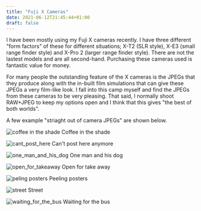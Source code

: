 ```yaml
---
title: "Fuji X Cameras"
date: 2021-06-12T21:45:44+01:00
draft: false
---
```

I have been mostly using my Fuji X cameras recently. I have three different "form factors" of these for different situations; X-T2 (SLR style), X-E3 (small range finder style) and X-Pro 2 (larger range finder style). There are not the lastest models and are all second-hand. Purchasing these cameras used is fantastic value for money.

For many people the outstanding feature of the X cameras is the JPEGs that they produce along with the in-built film simulations that can give these JPEGs a very film-like look. I fall into this camp myself and find the JPEGs from these cameras to be very pleasing. That said, I normally shoot RAW+JPEG to keep my options open and I think that this gives "the best of both worlds".

A few example "striaght out of camera JPEGs" are shown below.


![coffee in the shade](/images/coffee_in_the_shade.JPG "Coffee in the shade")
Coffee in the shade

![cant_post_here](/images/cant_post_here.JPG "Can't post here anymore")
Can't post here anymore

![one_man_and_his_dog](/images/one_man_and_his_dog.JPG "One man and his dog")
One man and his dog

![open_for_takeaway](/images/open_for_takeaway.JPG "Open for take away")
Open for take away

![peling posters](/images/peeling_posters.JPG "Peeling posters")
Peeling posters

![street](/images/street.JPG "Street")
Street

![waiting_for_the_bus](/images/waiting_for_the_bus.JPG "Waiting for the bus")
Waiting for the bus


